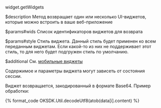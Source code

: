 widget.getWidgets

$description
Метод возвращает один или несколько UI-виджетов, которые можно встроить в ваше веб-приложение

$params#wids
Список идентификаторов виджетов для возврата

$params#style
Стиль виджета. 
Данный стиль будет применен ко всем переданным виджетам. Если какой-то из них не поддерживает этот стиль, то для него будет подгружен стиль по умолчанию.

$additional
См. [мобильные виджеты](/dev/sdk/js-ext/widgets)

Содержимое и параметры виджета могут зависеть от состояния сессии.

Виджет возвращается, закодированный в формате Base64. Пример обработки:

{% format_code OKSDK.Util.decodeUtf8(atob(data[i].content) %}